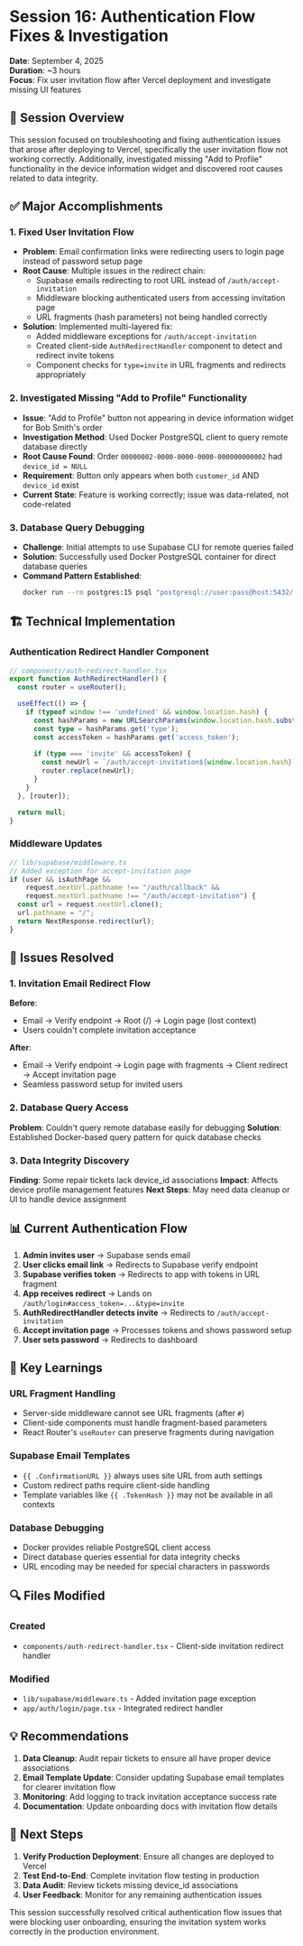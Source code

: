 # Session 16: Authentication Flow Fixes & Investigation
**Date**: September 4, 2025  
**Duration**: ~3 hours  
**Focus**: Fix user invitation flow after Vercel deployment and investigate missing UI features

## 🎯 Session Overview
This session focused on troubleshooting and fixing authentication issues that arose after deploying to Vercel, specifically the user invitation flow not working correctly. Additionally, investigated missing "Add to Profile" functionality in the device information widget and discovered root causes related to data integrity.

## ✅ Major Accomplishments

### 1. Fixed User Invitation Flow
- **Problem**: Email confirmation links were redirecting users to login page instead of password setup page
- **Root Cause**: Multiple issues in the redirect chain:
  - Supabase emails redirecting to root URL instead of `/auth/accept-invitation`
  - Middleware blocking authenticated users from accessing invitation page
  - URL fragments (hash parameters) not being handled correctly
- **Solution**: Implemented multi-layered fix:
  - Added middleware exceptions for `/auth/accept-invitation`
  - Created client-side `AuthRedirectHandler` component to detect and redirect invite tokens
  - Component checks for `type=invite` in URL fragments and redirects appropriately

### 2. Investigated Missing "Add to Profile" Functionality
- **Issue**: "Add to Profile" button not appearing in device information widget for Bob Smith's order
- **Investigation Method**: Used Docker PostgreSQL client to query remote database directly
- **Root Cause Found**: Order `00000002-0000-0000-0000-000000000002` had `device_id = NULL`
- **Requirement**: Button only appears when both `customer_id` AND `device_id` exist
- **Current State**: Feature is working correctly; issue was data-related, not code-related

### 3. Database Query Debugging
- **Challenge**: Initial attempts to use Supabase CLI for remote queries failed
- **Solution**: Successfully used Docker PostgreSQL container for direct database queries
- **Command Pattern Established**: 
  ```bash
  docker run --rm postgres:15 psql "postgresql://user:pass@host:5432/db" -c "SQL"
  ```

## 🏗️ Technical Implementation

### Authentication Redirect Handler Component
```typescript
// components/auth-redirect-handler.tsx
export function AuthRedirectHandler() {
  const router = useRouter();

  useEffect(() => {
    if (typeof window !== 'undefined' && window.location.hash) {
      const hashParams = new URLSearchParams(window.location.hash.substring(1));
      const type = hashParams.get('type');
      const accessToken = hashParams.get('access_token');
      
      if (type === 'invite' && accessToken) {
        const newUrl = `/auth/accept-invitation${window.location.hash}`;
        router.replace(newUrl);
      }
    }
  }, [router]);

  return null;
}
```

### Middleware Updates
```typescript
// lib/supabase/middleware.ts
// Added exception for accept-invitation page
if (user && isAuthPage && 
    request.nextUrl.pathname !== "/auth/callback" && 
    request.nextUrl.pathname !== "/auth/accept-invitation") {
  const url = request.nextUrl.clone();
  url.pathname = "/";
  return NextResponse.redirect(url);
}
```

## 🔧 Issues Resolved

### 1. Invitation Email Redirect Flow
**Before**: 
- Email → Verify endpoint → Root (/) → Login page (lost context)
- Users couldn't complete invitation acceptance

**After**:
- Email → Verify endpoint → Login page with fragments → Client redirect → Accept invitation page
- Seamless password setup for invited users

### 2. Database Query Access
**Problem**: Couldn't query remote database easily for debugging
**Solution**: Established Docker-based query pattern for quick database checks

### 3. Data Integrity Discovery
**Finding**: Some repair tickets lack device_id associations
**Impact**: Affects device profile management features
**Next Steps**: May need data cleanup or UI to handle device assignment

## 📊 Current Authentication Flow

1. **Admin invites user** → Supabase sends email
2. **User clicks email link** → Redirects to Supabase verify endpoint
3. **Supabase verifies token** → Redirects to app with tokens in URL fragment
4. **App receives redirect** → Lands on `/auth/login#access_token=...&type=invite`
5. **AuthRedirectHandler detects invite** → Redirects to `/auth/accept-invitation`
6. **Accept invitation page** → Processes tokens and shows password setup
7. **User sets password** → Redirects to dashboard

## 🎯 Key Learnings

### URL Fragment Handling
- Server-side middleware cannot see URL fragments (after `#`)
- Client-side components must handle fragment-based parameters
- React Router's `useRouter` can preserve fragments during navigation

### Supabase Email Templates
- `{{ .ConfirmationURL }}` always uses site URL from auth settings
- Custom redirect paths require client-side handling
- Template variables like `{{ .TokenHash }}` may not be available in all contexts

### Database Debugging
- Docker provides reliable PostgreSQL client access
- Direct database queries essential for data integrity checks
- URL encoding may be needed for special characters in passwords

## 🔍 Files Modified

### Created
- `components/auth-redirect-handler.tsx` - Client-side invitation redirect handler

### Modified
- `lib/supabase/middleware.ts` - Added invitation page exception
- `app/auth/login/page.tsx` - Integrated redirect handler

## 💡 Recommendations

1. **Data Cleanup**: Audit repair tickets to ensure all have proper device associations
2. **Email Template Update**: Consider updating Supabase email templates for clearer invitation flow
3. **Monitoring**: Add logging to track invitation acceptance success rate
4. **Documentation**: Update onboarding docs with invitation flow details

## 📝 Next Steps

1. **Verify Production Deployment**: Ensure all changes are deployed to Vercel
2. **Test End-to-End**: Complete invitation flow testing in production
3. **Data Audit**: Review tickets missing device_id associations
4. **User Feedback**: Monitor for any remaining authentication issues

This session successfully resolved critical authentication flow issues that were blocking user onboarding, ensuring the invitation system works correctly in the production environment.